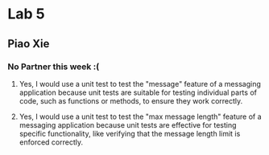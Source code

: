# Lab 5
## Piao Xie
### No Partner this week :(


1) Yes, I would use a unit test to test the "message" feature of a messaging application because unit tests are suitable for testing individual parts of code, such as functions or methods, to ensure they work correctly.

2) Yes, I would use a unit test to test the "max message length" feature of a messaging application because unit tests are effective for testing specific functionality, like verifying that the message length limit is enforced correctly.